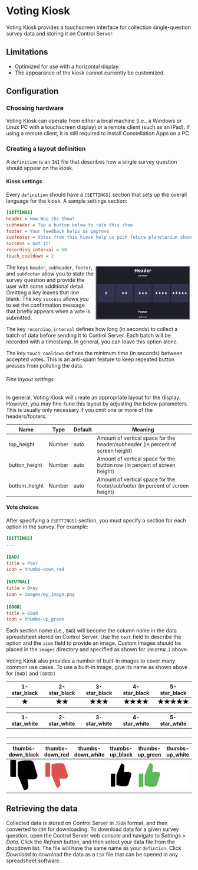 # Voting Kiosk
Voting Kiosk provides a touchscreen interface for collection single-question survey data and storing it on Control Server.

## Limitations
* Optimized for use with a horizontal display.
* The appearance of the kiosk cannot currently be customized.

## Configuration

### Choosing hardware
Voting Kiosk can operate from either a local machine (i.e., a Windows or Linux PC with a touchscreen display) or a remote client (such as an iPad). If using a remote client, it is still required to install Constellation Apps on a PC.

### Creating a layout definition

A `definition` is an `INI` file that describes how a single survey question should appear on the kiosk.

#### Kiosk settings
Every `definition` should have a `[SETTINGS]` section that sets up the overall language for the kiosk. A sample settings section:

```ini
[SETTINGS]
header = How Was the Show?
subheader = Tap a button below to rate this show
footer = Your feedback helps us improve
subfooter = Votes from this kiosk help us pick future planetarium shows
success = Got it!
recording_interval = 60
touch_cooldown = 2
```
<img src="kiosk_overview.jpeg" style="width: 50%; float: right; border: 2px solid gray; margin: 5px;"></img>

The keys `header`, `subheader`, `footer`, and `subfooter` allow you to state the survey question and provide the user with some additional detail. Omitting a key leaves that line blank. The key `success` allows you to set the confirmation message that briefly appears when a vote is submitted.

The key `recording_interval` defines how long (in seconds) to collect a batch of data before sending it to Control Server. Each batch will be recorded with a timestamp. In general, you can leave this option alone.

The key `touch_cooldown` defines the minimum time (in seconds) between accepted votes. This is an anti-spam feature to keep repeated button presses from polluting the data.

###### Fine layout settings
In general, Voting Kiosk will create an appropriate layout for the display. However, you may fine-tune this layout by adjusting the below parameters. This is usually only necessary if you omit one or more of the headers/footers.

| Name          | Type   | Default | Meaning                                                                         |
|---------------|--------|---------|---------------------------------------------------------------------------------|
| top_height    | Number | auto    | Amount of vertical space for the header/subheader (in percent of screen height) |
| button_height | Number | auto    | Amount of vertical space for the button row (in percent of screen height)       |
| bottom_height | Number | auto    | Amount of vertical space for the footer/subfooter (in percent of screen height) |

#### Vote choices
After specifying a `[SETTINGS]` section, you must specify a section for each option in the survey. For example:

```ini
[SETTINGS]
...

[BAD]
title = Poor
icon = thumbs-down_red

[NEUTRAL]
title = Okay
icon = images/my_image.png

[GOOD]
title = Good
icon = thumbs-up_green
```

Each section name (i.e., `BAD`) will become the column name in the data spreadsheet stored on Control Server. Use the `text` field to describe the option and the `icon` field to provide an image. Custom images should be placed in the `images` directory and specified as shown for `[NEUTRAL]` above.

Voting Kiosk also provides a number of built-in images to cover many common use cases. To use a built-in image, give its name as shown above for `[BAD]` and `[GOOD]`

| 1-star_black                | 2-star_black                | 3-star_black                | 4-star_black                | 5-star_black                |
|-----------------------------|-----------------------------|-----------------------------|-----------------------------|-----------------------------|
| ![](icons/1-star_black.png) | ![](icons/2-star_black.png) | ![](icons/3-star_black.png) | ![](icons/4-star_black.png) | ![](icons/5-star_black.png) |

| 1-star_white                | 2-star_white                | 3-star_white                | 4-star_white                | 5-star_white                |
|-----------------------------|-----------------------------|-----------------------------|-----------------------------|-----------------------------|
| ![](icons/1-star_white.png) | ![](icons/2-star_white.png) | ![](icons/3-star_white.png) | ![](icons/4-star_white.png) | ![](icons/5-star_white.png) |

| thumbs-down_black                | thumbs-down_red                | thumbs-down_white                | thumbs-up_black                | thumbs-up_green                | thumbs-up_white                |
|----------------------------------|--------------------------------|----------------------------------|--------------------------------|--------------------------------|--------------------------------|
| ![](icons/thumbs-down_black.svg) | ![](icons/thumbs-down_red.svg) | ![](icons/thumbs-down_white.svg) | ![](icons/thumbs-up_black.svg) | ![](icons/thumbs-up_green.svg) | ![](icons/thumbs-up_white.svg) |

## Retrieving the data

Collected data is stored on Control Server in `JSON` format, and then converted to `CSV` for downloading. To download data for a given survey question, open the Control Server web console and navigate to _Settings_ > _Data_. Click the _Refresh_ button, and then select your data file from the dropdown list. The file will have the same name as your `defintion`. Click _Download_ to download the data as a `CSV` file that can be opened in any spreadsheet software.

